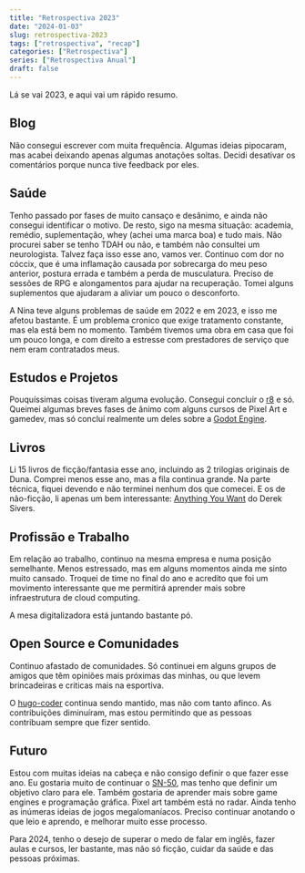 ```yaml
---
title: "Retrospectiva 2023"
date: "2024-01-03"
slug: retrospectiva-2023
tags: ["retrospectiva", "recap"]
categories: ["Retrospectiva"]
series: ["Retrospectiva Anual"]
draft: false
---
```


Lá se vai 2023, e aqui vai um rápido resumo.

## Blog

Não consegui escrever com muita frequência. Algumas ideias pipocaram, mas acabei deixando apenas algumas anotações soltas. Decidi desativar os comentários porque nunca tive feedback por eles.

## Saúde

Tenho passado por fases de muito cansaço e desânimo, e ainda não consegui identificar o motivo. De resto, sigo na mesma situação: academia, remédio, suplementação, whey (achei uma marca boa) e tudo mais. Não procurei saber se tenho TDAH ou não, e também não consultei um neurologista. Talvez faça isso esse ano, vamos ver. Continuo com dor no cóccix, que é uma inflamação causada por sobrecarga do meu peso anterior, postura errada e também a perda de musculatura. Preciso de sessões de RPG e alongamentos para ajudar na recuperação. Tomei alguns suplementos que ajudaram a aliviar um pouco o desconforto.

A Nina teve alguns problemas de saúde em 2022 e em 2023, e isso me afetou bastante. É um problema cronico que exige tratamento constante, mas ela está bem no momento. Também tivemos uma obra em casa que foi um pouco longa, e com direito a estresse com prestadores de serviço que nem eram contratados meus.

## Estudos e Projetos

Pouquíssimas coisas tiveram alguma evolução. Consegui concluir o [r8][r8] e só. Queimei algumas breves fases de ânimo com alguns cursos de Pixel Art e gamedev, mas só concluí realmente um deles sobre a [Godot Engine][godot-engine].

## Livros

Li 15 livros de ficção/fantasia esse ano, incluindo as 2 trilogias originais de Duna. Comprei menos esse ano, mas a fila continua grande. Na parte técnica, fiquei devendo e não terminei nenhum dos que comecei. E os de não-ficção, li apenas um bem interessante: [Anything You Want][livro-anything-you-want] do Derek Sivers.

## Profissão e Trabalho

Em relação ao trabalho, continuo na mesma empresa e numa posição semelhante. Menos estressado, mas em alguns momentos ainda me sinto muito cansado. Troquei de time no final do ano e acredito que foi um movimento interessante que me permitirá aprender mais sobre infraestrutura de cloud computing.

A mesa digitalizadora está juntando bastante pó.

## Open Source e Comunidades

Continuo afastado de comunidades. Só continuei em alguns grupos de amigos que têm opiniões mais próximas das minhas, ou que levem brincadeiras e criticas mais na esportiva.

O [hugo-coder][hugo-coder] continua sendo mantido, mas não com tanto afinco. As contribuições diminuíram, mas estou permitindo que as pessoas contribuam sempre que fizer sentido.

## Futuro

Estou com muitas ideias na cabeça e não consigo definir o que fazer esse ano. Eu gostaria muito de continuar o [SN-50][sn-50], mas tenho que definir um objetivo claro para ele. Também gostaria de aprender mais sobre game engines e programação gráfica. Pixel art também está no radar. Ainda tenho as inúmeras ideias de jogos megalomaníacos. Preciso continuar anotando o que leio e aprendo, e melhorar muito esse processo.

Para 2024, tenho o desejo de superar o medo de falar em inglês, fazer aulas e cursos, ler bastante, mas não só ficção, cuidar da saúde e das pessoas próximas.

[r8]: https://github.com/luizdepra/r8
[godot-engine]: https://godotengine.org/
[livro-anything-you-want]: https://sive.rs/a
[hugo-coder]: https://github.com/luizdepra/hugo-coder
[sn-50]: https://github.com/TinTeam/SN-50
